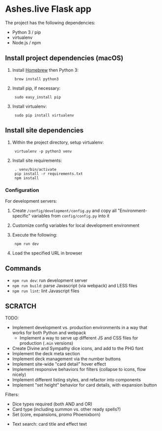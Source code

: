 # Ashes.live Flask app

The project has the following dependencies:

* Python 3 / pip
* virtualenv
* Node.js / npm

## Install project dependencies (macOS)

1. Install [Homebrew](https://brew.sh/) then Python 3:

        brew install python3

2. Install pip, if necessary:

        sudo easy_install pip

3. Install virtualenv:

        sudo pip install virtualenv

## Install site dependencies

1. Within the project directory, setup virtualenv:

        virtualenv -p python3 venv

2. Install site requirements:

        . venv/bin/activate
        pip install -r requirements.txt
        npm install

### Configuration

For development servers:

1. Create `/config/development/config.py` and copy all "Environment-specific" variables from `config/config.py` into it
2. Customize config variables for local development environment
3. Execute the following:

        npm run dev
4. Load the specified URL in browser

## Commands

* `npm run dev`: run development server
* `npm run build`: parse Javascript (via webpack) and LESS files
* `npm run lint`: lint Javascript files

## SCRATCH

TODO:

* Implement development vs. production environments in a way that works for both Python and webpack
    * Implement a way to serve up different JS and CSS files for production (`.min` versions)
* Create Divine and Sympathy dice icons, and add to the PHG font
* Implement the deck meta section
* Implement deck management via the number buttons
* Implement site-wide "card detail" hover effect
* Implement responsive behaviors for filters (collapse to icons, flow nicely)
* Implement different listing styles, and refactor into components
* Implement "set height" behavior for card details, with expansion button

Filters:

- Dice types required (both AND and OR)
- Card type (including summon vs. other ready spells?)
- Set (core, expansions, promo Phoenixborn)
* Text search: card title and effect text

